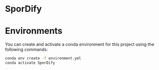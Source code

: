 # SporDify

# **Environments**

You can create and activate a conda environment for this project using the following commands:

```bash
conda env create -f environment.yml
conda activate SporDify
